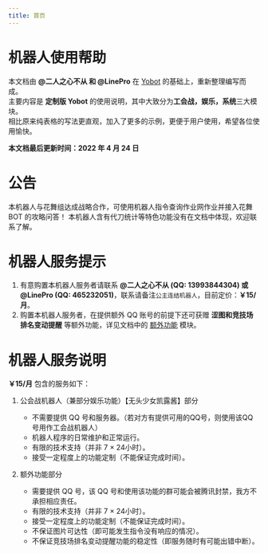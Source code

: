 ```yaml
---
title: 首页
---
```


# 机器人使用帮助
本文档由 **@二人之心不从 和 @LinePro** 在 [Yobot](https://github.com/yuudi/yobot) 的基础上，重新整理编写而成。  
主要内容是 **定制版 Yobot** 的使用说明，其中大致分为**工会战，娱乐，系统**三大模块。  
相比原来纯表格的写法更直观，加入了更多的示例，更便于用户使用，希望各位使用愉快。

**本文档最后更新时间：2022 年 4 月 24 日**

# 公告
本机器人与花舞组达成战略合作，可使用机器人指令查询作业网作业并接入花舞 BOT 的攻略问答！
本机器人含有代刀统计等特色功能没有在文档中体现，欢迎联系了解。

# 机器人服务提示
1. 有意购置本机器人服务者请联系 **@二人之心不从 (QQ: 13993844304) 或 @LinePro (QQ: 465232051)**，联系请备注`公主连结机器人`，目前定价：**￥15/月**。
2. 购置本机器人服务者，在提供额外 QQ 账号的前提下还可获赠 **涩图和竞技场排名变动提醒** 等额外功能，详见文档中的 [额外功能](./extra/README.md) 模块。

# 机器人服务说明
**￥15/月** 包含的服务如下：
1. 公会战机器人（兼部分娱乐功能）【无头少女凯露酱】部分
    * 不需要提供 QQ 号和服务器。（若对方有提供可用的QQ号，则使用该QQ号用作工会战机器人）
    * 机器人程序的日常维护和正常运行。
    * 有限的技术支持（并非 7 × 24小时）。
    * 接受一定程度上的功能定制（不能保证完成时间）。

2. 额外功能部分
    * 需要提供 QQ 号，该 QQ 号和使用该功能的群可能会被腾讯封禁，我方不承担相应责任。
    * 有限的技术支持（并非 7 × 24小时）。
    * 接受一定程度上的功能定制（不能保证完成时间）。
    * 不保证图片可达性（即可能发生指令没有响应的情况）。
    * 不保证竞技场排名变动提醒功能的稳定性（即服务随时有可能出错中断）。

